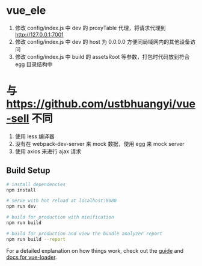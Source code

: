 # vue_ele

1. 修改 config/index.js 中 dev 的 proxyTable 代理，将请求代理到 http://127.0.0.1:7001
2. 修改 config/index.js 中 dev 的 host 为 0.0.0.0  方便同局域网内的其他设备访问
3. 修改 config/index.js 中 build 的 assetsRoot 等参数，打包时代码放到符合 egg 目录结构中


# 与 https://github.com/ustbhuangyi/vue-sell 不同

1. 使用 less 编译器
2. 没有在 webpack-dev-server 来 mock 数据，使用 egg 来 mock server
3. 使用 axios 来进行 ajax 请求


## Build Setup

``` bash
# install dependencies
npm install

# serve with hot reload at localhost:8080
npm run dev

# build for production with minification
npm run build

# build for production and view the bundle analyzer report
npm run build --report
```

For a detailed explanation on how things work, check out the [guide](http://vuejs-templates.github.io/webpack/) and [docs for vue-loader](http://vuejs.github.io/vue-loader).
